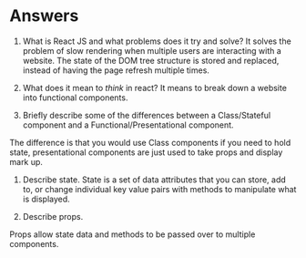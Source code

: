 # Answers

1.  What is React JS and what problems does it try and solve?
It solves the problem of slow rendering when multiple users are interacting with a website. The state of the DOM tree structure is stored and replaced, instead of having the page refresh multiple times.

1.  What does it mean to _think_ in react?
It means to break down a website into functional components.

1.  Briefly describe some of the differences between a Class/Stateful component and a Functional/Presentational component.

The difference is that you would use Class components if you need to hold state, presentational components are just used to take props and display mark up.

1.  Describe state.
State is a set of data attributes that you can store, add to, or change individual key value pairs with methods to manipulate what is displayed.


1.  Describe props.

Props allow state data and methods to be passed over to multiple components.
